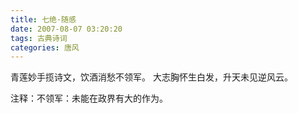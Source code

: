 ```yaml
---
title: 七绝·随感
date: 2007-08-07 03:20:20
tags: 古典诗词
categories: 唐风
---
```

青莲妙手揽诗文，饮酒消愁不领军。
大志胸怀生白发，升天未见逆风云。

注释：不领军：未能在政界有大的作为。